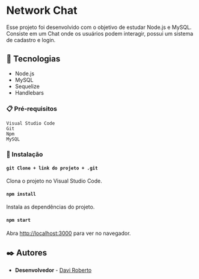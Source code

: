 # Network Chat

Esse projeto foi desenvolvido com o objetivo de estudar Node.js e MySQL.
Consiste em um Chat onde os usuários podem interagir, possui um sistema de cadastro e login.

## 🚀 Tecnologias

- Node.js
- MySQL
- Sequelize
- Handlebars

### 📋 Pré-requisitos

```
Visual Studio Code
Git
Npm
MySQL
```

### 🔧 Instalação

#### `git Clone + link do projeto + .git`

Clona o projeto no Visual Studio Code.

#### `npm install`

Instala as dependências do projeto.

#### `npm start`

Abra [http://localhost:3000](http://localhost:3000) para ver no navegador.

## ✒️ Autores

- **Desenvolvedor** - [Davi Roberto](https://github.com/daviroberto1)
